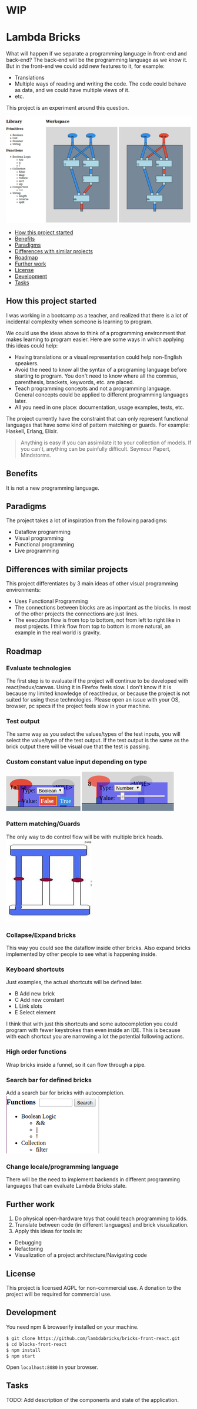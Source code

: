 # WIP

# Lambda Bricks

What will happen if we separate a programming language in front-end and back-end?
The back-end will be the programming language as we know it.
But in the front-end we could add new features to it, for example:
- Translations
- Multiple ways of reading and writing the code.
The code could behave as data, and we could have multiple views of it.
- etc.

This project is an experiment around this question.

![Screenshot](docs/images/screenshot.png)

- [How this project started](#how-this-project-started)
- [Benefits](#benefits)
- [Paradigms](#paradigms)
- [Differences with similar projects](#differences-with-similar-projects)
- [Roadmap](#roadmap)
- [Further work](#further-work)
- [License](#license)
- [Development](#development)
- [Tasks](#tasks)


## How this project started

I was working in a bootcamp as a teacher,
and realized that there is a lot of incidental complexity
when someone is learning to program.

We could use the ideas above to think of a programming environment
that makes learning to program easier.
Here are some ways in which applying this ideas could help:
- Having translations or a visual representation could help non-English speakers.
- Avoid the need to know all the syntax of a programing language
before starting to program. You don't need to know where all the commas,
parenthesis, brackets, keywords, etc. are placed.
- Teach programming concepts and not a programming language.
General concepts could be applied to different programming languages later.
- All you need in one place: documentation, usage examples, tests, etc.

The project currently have the constraint that can only represent
functional languages that have some kind of pattern matching or guards.
For example: Haskell, Erlang, Elixir.

> Anything is easy if you can assimilate it to your collection of models.
> If you can't, anything can be painfully difficult.
Seymour Papert, Mindstorms.


## Benefits

It is not a new programming language.


## Paradigms

The project takes a lot of inspiration from the following paradigms:
- Dataflow programming
- Visual programming
- Functional programming
- Live programming


## Differences with similar projects

This project differentiates by 3 main ideas of other visual programming environments:
- Uses Functional Programming
- The connections between blocks are as important as the blocks.
In most of the other projects the connections are just lines.
- The execution flow is from top to bottom,
not from left to right like in most projects.
I think flow from top to bottom is more natural,
an example in the real world is gravity.


## Roadmap

### Evaluate technologies

The first step is to evaluate
if the project will continue to be developed with react/redux/canvas.
Using it in Firefox feels slow.
I don't know if it is because my limited knowledge of react/redux,
or because the project is not suited for using these technologies.
Please open an issue with your OS, browser, pc specs
if the project feels slow in your machine.

### Test output

The same way as you select the values/types of the test inputs,
you will select the value/type of the test output.
If the test output is the same as the brick output
there will be visual cue that the test is passing.

### Custom constant value input depending on type

![Custom boolean value input](docs/images/custom-boolean-value-input.png)
![Custom number value input](docs/images/custom-number-value-input.png)

### Pattern matching/Guards

The only way to do control flow will be with multiple brick heads.
![Guards](docs/images/guards.jpg)

### Collapse/Expand bricks

This way you could see the dataflow inside other bricks.
Also expand bricks implemented by other people to see what
is happening inside.

### Keyboard shortcuts

Just examples, the actual shortcuts will be defined later.
- B Add new brick
- C Add new constant
- L Link slots
- E Select element

I think that with just this shortcuts and some autocompletion
you could program with fewer keystrokes than even inside an IDE.
This is because with each shortcut you are narrowing a lot
the potential following actions.

### High order functions

Wrap bricks inside a funnel, so it can flow through a pipe.

### Search bar for defined bricks

Add a search bar for bricks with autocompletion.
![Search](docs/images/search-brick.png)

### Change locale/programming language

There will be the need to implement backends in different programming languages
that can evaluate Lambda Bricks state.


## Further work

1. Do physical open-hardware toys that could teach programming to kids.
2. Translate between code (in different languages) and brick visualization.
3. Apply this ideas for tools in:
  - Debugging
  - Refactoring
  - Visualization of a project architecture/Navigating code


## License

This project is licensed AGPL for non-commercial use.
A donation to the project will be required for commercial use.


## Development

You need npm & browserify installed on your machine.

```
$ git clone https://github.com/lambdabricks/bricks-front-react.git
$ cd blocks-front-react
$ npm install
$ npm start
```
Open `localhost:8080` in your browser.


## Tasks


TODO: Add description of the components and state of the application.
